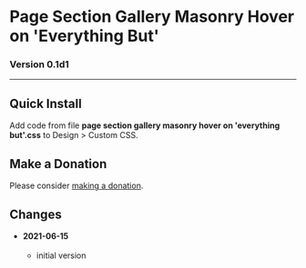 # Page Section Gallery Masonry Hover on 'Everything But'

### Version 0.1d1

---

## Quick Install

Add code from file **page section gallery masonry hover on 'everything
but'.css** to Design > Custom CSS.

## Make a Donation

Please consider [making a donation](https://github.com/tomsWebConsulting/twcsl#make-a-donation).

## Changes

<!-- * **2021-06-14**
<br><br>
  * reworked the autoClick part of the code to work in the wider variety of
    situations
  * code should now work on any page where there are atcb
  * bumped version to 0.1d2
  <br><br -->
* **2021-06-15**
<br><br>
  * initial version
